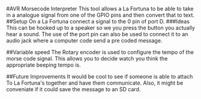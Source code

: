 #AVR Morsecode Interpreter
This tool allows a La Fortuna to be able to take in a analogue signal from one of the GPIO pins and then convert that to text. 
##Setup
On a La Fortuna connect a signal to the 0 pin of port D. 
###Ideas
This can be hooked up to a speaker so we you press the button you actually hear a sound. The use of the port pin can also be used to connect it to an audio jack where a computer code send a pre coded message.

##Variable speed
The Rotary encoder is used to configure the tempo of the morse code signal. This allows you to decide watch you think the appropriate beeping tempo is.

##Future Improvements
It would be cool to see if someone is able to attach To La Fortuna's together and have them communicate. Also, it might be conveniate if it could save the message to an SD card.

